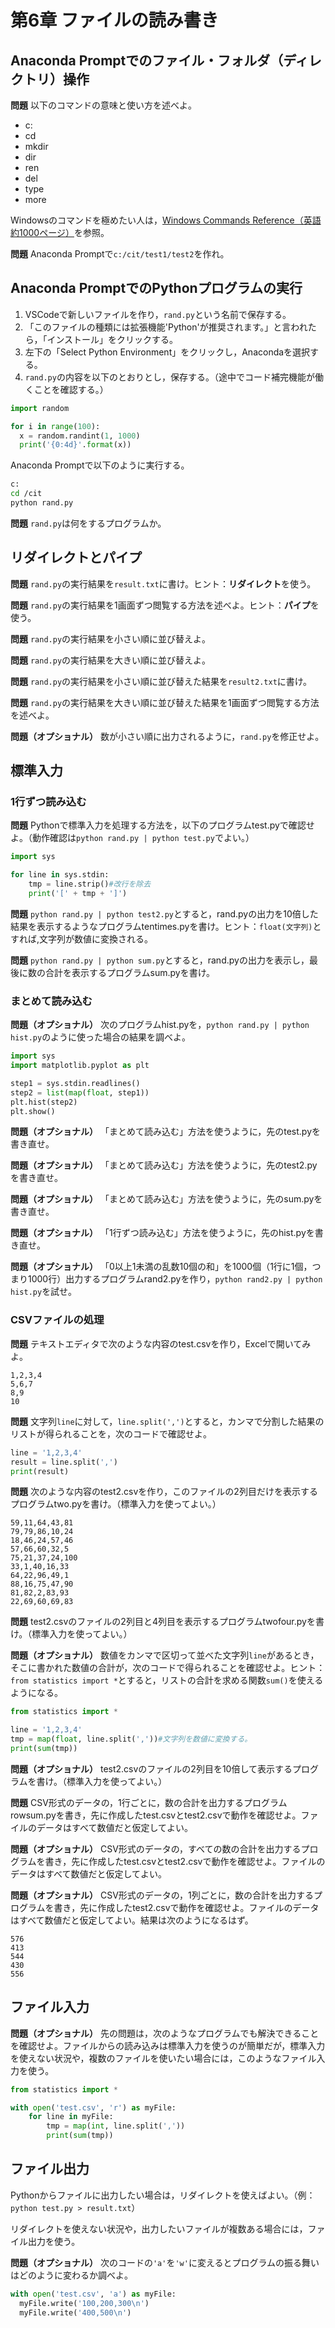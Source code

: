 # 第6章 ファイルの読み書き

## Anaconda Promptでのファイル・フォルダ（ディレクトリ）操作

**問題** 以下のコマンドの意味と使い方を述べよ。

* c:
* cd
* mkdir
* dir
* ren
* del
* type
* more

Windowsのコマンドを極めたい人は，[Windows Commands Reference（英語約1000ページ）](https://www.microsoft.com/en-us/download/details.aspx?id=56846)を参照。

**問題** Anaconda Promptで`c:/cit/test1/test2`を作れ。

## Anaconda PromptでのPythonプログラムの実行

1. VSCodeで新しいファイルを作り，`rand.py`という名前で保存する。
1. 「このファイルの種類には拡張機能'Python'が推奨されます。」と言われたら，「インストール」をクリックする。
1. 左下の「Select Python Environment」をクリックし，Anacondaを選択する。
1. `rand.py`の内容を以下のとおりとし，保存する。（途中でコード補完機能が働くことを確認する。）

```python
import random

for i in range(100):
  x = random.randint(1, 1000)
  print('{0:4d}'.format(x))
```
Anaconda Promptで以下のように実行する。

```bash
c:
cd /cit
python rand.py
```

**問題** `rand.py`は何をするプログラムか。

## リダイレクトとパイプ

**問題** `rand.py`の実行結果を`result.txt`に書け。ヒント：**リダイレクト**を使う。

**問題** `rand.py`の実行結果を1画面ずつ閲覧する方法を述べよ。ヒント：**パイプ**を使う。

**問題** `rand.py`の実行結果を小さい順に並び替えよ。

**問題** `rand.py`の実行結果を大きい順に並び替えよ。

**問題** `rand.py`の実行結果を小さい順に並び替えた結果を`result2.txt`に書け。

**問題** `rand.py`の実行結果を大きい順に並び替えた結果を1画面ずつ閲覧する方法を述べよ。

**問題（オプショナル）** 数が小さい順に出力されるように，`rand.py`を修正せよ。

## 標準入力

### 1行ずつ読み込む

**問題** Pythonで標準入力を処理する方法を，以下のプログラムtest.pyで確認せよ。（動作確認は`python rand.py | python test.py`でよい。）

```python
import sys

for line in sys.stdin:
    tmp = line.strip()#改行を除去
    print('[' + tmp + ']')
```

**問題** `python rand.py | python test2.py`とすると，rand.pyの出力を10倍した結果を表示するようなプログラムtentimes.pyを書け。ヒント：`float(文字列)`とすれば,文字列が数値に変換される。

**問題** `python rand.py | python sum.py`とすると，rand.pyの出力を表示し，最後に数の合計を表示するプログラムsum.pyを書け。

### まとめて読み込む

**問題（オプショナル）** 次のプログラムhist.pyを，`python rand.py | python hist.py`のように使った場合の結果を調べよ。

```python
import sys
import matplotlib.pyplot as plt

step1 = sys.stdin.readlines()
step2 = list(map(float, step1))
plt.hist(step2)
plt.show()
```

**問題（オプショナル）** 「まとめて読み込む」方法を使うように，先のtest.pyを書き直せ。

**問題（オプショナル）** 「まとめて読み込む」方法を使うように，先のtest2.pyを書き直せ。

**問題（オプショナル）** 「まとめて読み込む」方法を使うように，先のsum.pyを書き直せ。

**問題（オプショナル）** 「1行ずつ読み込む」方法を使うように，先のhist.pyを書き直せ。

**問題（オプショナル）** 「0以上1未満の乱数10個の和」を1000個（1行に1個，つまり1000行）出力するプログラムrand2.pyを作り，`python rand2.py | python hist.py`を試せ。

### CSVファイルの処理

**問題** テキストエディタで次のような内容のtest.csvを作り，Excelで開いてみよ。

```
1,2,3,4
5,6,7
8,9
10
```

**問題** 文字列`line`に対して，`line.split(',')`とすると，カンマで分割した結果のリストが得られることを，次のコードで確認せよ。

```python
line = '1,2,3,4'
result = line.split(',')
print(result)
```

**問題** 次のような内容のtest2.csvを作り，このファイルの2列目だけを表示するプログラムtwo.pyを書け。（標準入力を使ってよい。）

```
59,11,64,43,81
79,79,86,10,24
18,46,24,57,46
57,66,60,32,5
75,21,37,24,100
33,1,40,16,33
64,22,96,49,1
88,16,75,47,90
81,82,2,83,93
22,69,60,69,83
```

**問題** test2.csvのファイルの2列目と4列目を表示するプログラムtwofour.pyを書け。（標準入力を使ってよい。）

**問題（オプショナル）** 数値をカンマで区切って並べた文字列`line`があるとき，そこに書かれた数値の合計が，次のコードで得られることを確認せよ。ヒント：`from statistics import *`とすると，リストの合計を求める関数`sum()`を使えるようになる。

```python
from statistics import *

line = '1,2,3,4'
tmp = map(float, line.split(','))#文字列を数値に変換する。
print(sum(tmp))
```

**問題（オプショナル）** test2.csvのファイルの2列目を10倍して表示するプログラムを書け。（標準入力を使ってよい。）

**問題** CSV形式のデータの，1行ごとに，数の合計を出力するプログラムrowsum.pyを書き，先に作成したtest.csvとtest2.csvで動作を確認せよ。ファイルのデータはすべて数値だと仮定してよい。

**問題（オプショナル）** CSV形式のデータの，すべての数の合計を出力するプログラムを書き，先に作成したtest.csvとtest2.csvで動作を確認せよ。ファイルのデータはすべて数値だと仮定してよい。

**問題（オプショナル）** CSV形式のデータの，1列ごとに，数の合計を出力するプログラムを書き，先に作成したtest2.csvで動作を確認せよ。ファイルのデータはすべて数値だと仮定してよい。結果は次のようになるはず。

```
576
413
544
430
556
```

## ファイル入力

**問題（オプショナル）** 先の問題は，次のようなプログラムでも解決できることを確認せよ。ファイルからの読み込みは標準入力を使うのが簡単だが，標準入力を使えない状況や，複数のファイルを使いたい場合には，このようなファイル入力を使う。

```python
from statistics import *

with open('test.csv', 'r') as myFile:
    for line in myFile:
        tmp = map(int, line.split(','))
        print(sum(tmp))
```

## ファイル出力

Pythonからファイルに出力したい場合は，リダイレクトを使えばよい。（例：`python test.py > result.txt`）

リダイレクトを使えない状況や，出力したいファイルが複数ある場合には，ファイル出力を使う。

**問題（オプショナル）** 次のコードの`'a'`を`'w'`に変えるとプログラムの振る舞いはどのように変わるか調べよ。

```python
with open('test.csv', 'a') as myFile:
  myFile.write('100,200,300\n')
  myFile.write('400,500\n')
```
